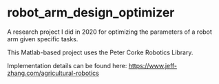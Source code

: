 # robot_arm_design_optimizer
A research project I did in 2020 for optimizing the parameters of a robot arm given specific tasks.

This Matlab-based project uses the Peter Corke Robotics Library.

Implementation details can be found here: https://www.jeff-zhang.com/agricultural-robotics

